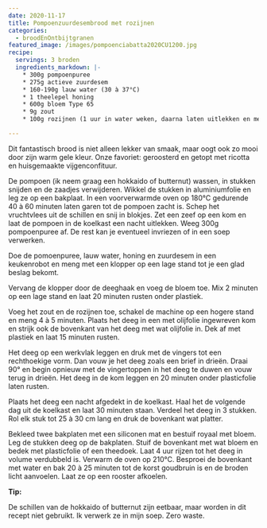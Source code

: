 ```yaml
---
date: 2020-11-17
title: Pompoenzuurdesembrood met rozijnen
categories:
  - broodEnOntbijtgranen
featured_image: /images/pompoenciabatta2020CU1200.jpg
recipe:
  servings: 3 broden
  ingredients_markdown: |-
    * 300g pompoenpuree 
    * 275g actieve zuurdesem
    * 160-190g lauw water (30 à 37°C)
    * 1 theelepel honing
    * 600g bloem Type 65
    * 9g zout
    * 100g rozijnen (1 uur in water weken, daarna laten uitlekken en met een keukenpapier droogdeppen)
---
```

Dit fantastisch brood is niet alleen lekker van smaak, maar oogt ook zo mooi door zijn warm gele kleur. Onze favoriet: geroosterd en getopt met ricotta en huisgemaakte vijgenconfituur.

<!--more-->

De pompoen (ik neem graag een hokkaido of butternut) wassen, in stukken snijden en de zaadjes verwijderen. Wikkel de stukken in aluminiumfolie en leg ze op een bakplaat.
In een voorverwarmde oven op 180°C gedurende 40 à 60 minuten laten garen tot de pompoen zacht is.
Schep het vruchtvlees uit de schillen en snij in blokjes. Zet een zeef op een kom en laat de pompoen in de koelkast een nacht uitlekken.
Weeg 300g pompoenpuree af. De rest kan je eventueel invriezen of in een soep verwerken.

Doe de pomoenpuree, lauw water, honing en zuurdesem in een keukenrobot en meng met een klopper op een lage stand tot je een glad beslag bekomt.

Vervang de klopper door de deeghaak en voeg de bloem toe.
Mix 2 minuten op een lage stand en laat 20 minuten rusten onder plastiek.

Voeg het zout en de rozijnen toe, schakel de machine op een hogere stand en meng 4 à 5 minuten. 
Plaats het deeg in een met olijfolie ingewreven kom en strijk ook de bovenkant van het deeg met wat olijfolie in. Dek af met plastiek en laat 15 minuten rusten.

Het deeg op een werkvlak leggen en druk met de vingers tot een rechthoekige vorm. Dan vouw je het deeg zoals een brief in drieën.
Draai 90° en begin opnieuw met de vingertoppen in het deeg te duwen en vouw terug in drieën.
Het deeg in de kom leggen en 20 minuten onder plasticfolie laten rusten.

Plaats het deeg een nacht afgedekt in de koelkast. 
Haal het de volgende dag uit de koelkast en laat 30 minuten staan.
Verdeel het deeg in 3 stukken.
Rol elk stuk tot 25 à 30 cm lang en druk de bovenkant wat platter.

Bekleed twee bakplaten met een siliconen mat en bestuif royaal met bloem.
Leg de stukken deeg op de bakplaten. Stuif de bovenkant met wat bloem en bedek met plasticfolie of een theedoek.
Laat 4 uur rijzen tot het deeg in volume verdubbeld is.
Verwarm de oven op 210°C.
Besproei de bovenkant met water en bak 20 à 25 minuten tot de korst goudbruin is en de broden licht aanvoelen.
Laat ze op een rooster afkoelen.

<b>Tip: </b>

De schillen van de hokkaido of butternut zijn eetbaar, maar worden in dit recept niet gebruikt. Ik verwerk ze in mijn soep.
Zero waste.
